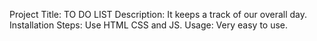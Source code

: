 Project Title: TO DO LIST
Description: It keeps a track of our overall day.
Installation Steps: Use HTML CSS and JS.
Usage: Very easy to use.
